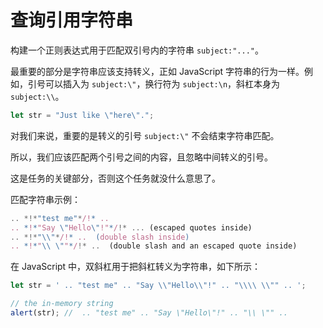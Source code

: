 # 查询引用字符串

构建一个正则表达式用于匹配双引号内的字符串 `subject:"..."`。

最重要的部分是字符串应该支持转义，正如 JavaScript 字符串的行为一样。例如，引号可以插入为 `subject:\"`，换行符为 `subject:\n`，斜杠本身为 `subject:\\`。

```js
let str = "Just like \"here\".";
```

对我们来说，重要的是转义的引号 `subject:\"` 不会结束字符串匹配。

所以，我们应该匹配两个引号之间的内容，且忽略中间转义的引号。

这是任务的关键部分，否则这个任务就没什么意思了。

匹配字符串示例：
```js
.. *!*"test me"*/!* ..  
.. *!*"Say \"Hello\"!"*/!* ... (escaped quotes inside)
.. *!*"\\"*/!* ..  (double slash inside)
.. *!*"\\ \""*/!* ..  (double slash and an escaped quote inside)
```

在 JavaScript 中，双斜杠用于把斜杠转义为字符串，如下所示：

```js run
let str = ' .. "test me" .. "Say \\"Hello\\"!" .. "\\\\ \\"" .. ';

// the in-memory string
alert(str); //  .. "test me" .. "Say \"Hello\"!" .. "\\ \"" ..
```
